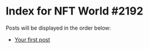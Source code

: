 # Index for NFT World #2192
Posts will be displayed in the order below:

- [Your first post](./001-first.md)

